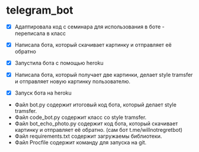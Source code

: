 # telegram_bot

- [x] Адаптировала код с семинара для использования в боте - переписала в класс
- [x] Написала бота, который скачивает картинку и отправляет её обратно
- [x] Запустила бота с помощью heroku
- [x] Написала бота, который получает две картинки, делает style tramsfer и отправляет новую картинку пользователю.
- [x] Запуск бота на heroku


- Файл bot.py содержит итоговый код бота, который делает style tramsfer.
- Файл code_bot.py содержит класс со style tramsfer.
- Файл bot_echo_photo.py содержит код ботa, который скачивает картинку и отправляет её обратно. (сам бот t.me/willnotregretbot)
- Файл requirements.txt содержит загружаемы библиотеки.
- Файл Procfile содержит команду для запуска на git. 
